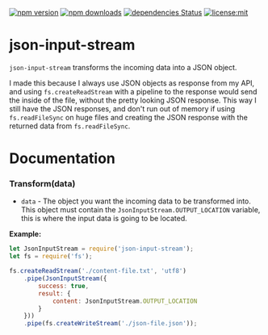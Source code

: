[![npm version](https://img.shields.io/npm/v/json-input-stream.svg)](https://npmjs.com/package/json-input-stream)
[![npm downloads](https://img.shields.io/npm/dm/json-input-stream.svg)](https://npmjs.com/package/json-input-stream)
[![dependencies Status](https://david-dm.org/Heartz66/json-input-stream/status.svg)](https://david-dm.org/Heartz66/json-input-stream)
[![license:mit](https://img.shields.io/badge/license-mit-blue.svg)](https://opensource.org/licenses/MIT)

# json-input-stream
`json-input-stream` transforms the incoming data into a JSON object.

I made this because I always use JSON objects as response from my API, and using `fs.createReadStream` with a pipeline to the response would send the inside of the file, without the pretty looking JSON response. This way I still have the JSON responses, and don't run out of memory if using `fs.readFileSync` on huge files and creating the JSON response with the returned data from `fs.readFileSync`.

# Documentation
### Transform(data)
- `data` - The object you want the incoming data to be transformed into. This object must contain the `JsonInputStream.OUTPUT_LOCATION` variable, this is where the input data is going to be located.

**Example:**

```js
let JsonInputStream = require('json-input-stream');
let fs = require('fs');

fs.createReadStream('./content-file.txt', 'utf8')
    .pipe(JsonInputStream({
        success: true,
        result: {
            content: JsonInputStream.OUTPUT_LOCATION
        }
    }))
    .pipe(fs.createWriteStream('./json-file.json'));